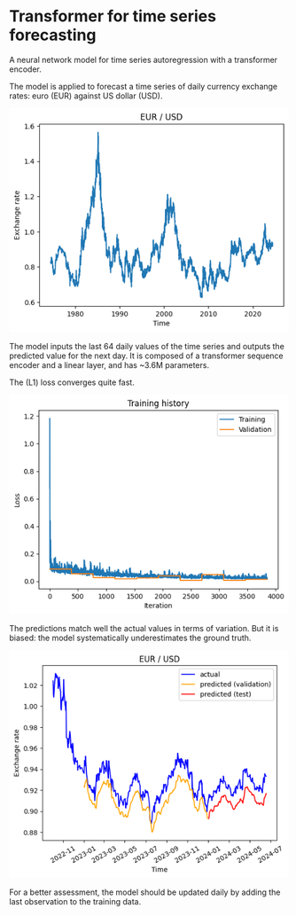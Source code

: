 # Transformer for time series forecasting

A neural network model for time series autoregression with a transformer encoder.

The model is applied to forecast a time series of daily currency exchange rates: euro (EUR) against US dollar (USD).

<p align="center">
  <img src="https://github.com/paulbuiqg/transformer_forecaster/blob/main/viz/timeseries.png" />
</p>

The model inputs the last 64 daily values of the time series and outputs the predicted value for the next day. It is composed of a transformer sequence encoder and a linear layer, and has ~3.6M parameters.

The (L1) loss converges quite fast.

<p align="center">
  <img src="https://github.com/paulbuiqg/transformer_forecaster/blob/main/viz/training.png" />
</p>

The predictions match well the actual values in terms of variation. But it is biased: the model systematically underestimates the ground truth.

<p align="center">
  <img src="https://github.com/paulbuiqg/transformer_forecaster/blob/main/viz/prediction.png" />
</p>

For a better assessment, the model should be updated daily by adding the last observation to the training data.
